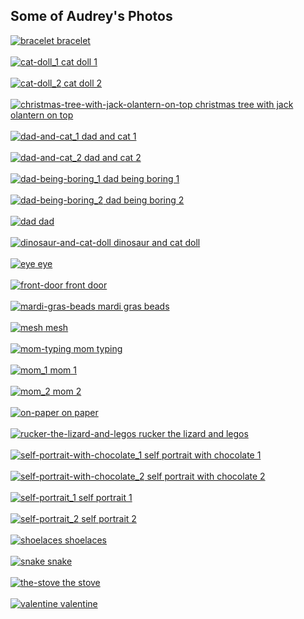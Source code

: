 Some of Audrey's Photos
---------------

<a href="bracelet.jpg">
    <img src="thumbs/bracelet.jpg" alt="bracelet"/>
    bracelet
    <br>
</a>
<br>
<a href="cat-doll_1.jpg">
    <img src="thumbs/cat-doll_1.jpg" alt="cat-doll_1"/>
    cat doll 1
    <br>
</a>
<br>
<a href="cat-doll_2.jpg">
    <img src="thumbs/cat-doll_2.jpg" alt="cat-doll_2"/>
    cat doll 2
    <br>
</a>
<br>
<a href="christmas-tree-with-jack-olantern-on-top.jpg">
    <img src="thumbs/christmas-tree-with-jack-olantern-on-top.jpg" alt="christmas-tree-with-jack-olantern-on-top"/>
    christmas tree with jack olantern on top
    <br>
</a>
<br>
<a href="dad-and-cat_1.jpg">
    <img src="thumbs/dad-and-cat_1.jpg" alt="dad-and-cat_1"/>
    dad and cat 1
    <br>
</a>
<br>
<a href="dad-and-cat_2.jpg">
    <img src="thumbs/dad-and-cat_2.jpg" alt="dad-and-cat_2"/>
    dad and cat 2
    <br>
</a>
<br>
<a href="dad-being-boring_1.jpg">
    <img src="thumbs/dad-being-boring_1.jpg" alt="dad-being-boring_1"/>
    dad being boring 1
    <br>
</a>
<br>
<a href="dad-being-boring_2.jpg">
    <img src="thumbs/dad-being-boring_2.jpg" alt="dad-being-boring_2"/>
    dad being boring 2
    <br>
</a>
<br>
<a href="dad.jpg">
    <img src="thumbs/dad.jpg" alt="dad"/>
    dad
    <br>
</a>
<br>
<a href="dinosaur-and-cat-doll.jpg">
    <img src="thumbs/dinosaur-and-cat-doll.jpg" alt="dinosaur-and-cat-doll"/>
    dinosaur and cat doll
    <br>
</a>
<br>
<a href="eye.jpg">
    <img src="thumbs/eye.jpg" alt="eye"/>
    eye
    <br>
</a>
<br>
<a href="front-door.jpg">
    <img src="thumbs/front-door.jpg" alt="front-door"/>
    front door
    <br>
</a>
<br>
<a href="mardi-gras-beads.jpg">
    <img src="thumbs/mardi-gras-beads.jpg" alt="mardi-gras-beads"/>
    mardi gras beads
    <br>
</a>
<br>
<a href="mesh.jpg">
    <img src="thumbs/mesh.jpg" alt="mesh"/>
    mesh
    <br>
</a>
<br>
<a href="mom-typing.jpg">
    <img src="thumbs/mom-typing.jpg" alt="mom-typing"/>
    mom typing
    <br>
</a>
<br>
<a href="mom_1.jpg">
    <img src="thumbs/mom_1.jpg" alt="mom_1"/>
    mom 1
    <br>
</a>
<br>
<a href="mom_2.jpg">
    <img src="thumbs/mom_2.jpg" alt="mom_2"/>
    mom 2
    <br>
</a>
<br>
<a href="on-paper.jpg">
    <img src="thumbs/on-paper.jpg" alt="on-paper"/>
    on paper
    <br>
</a>
<br>
<a href="rucker-the-lizard-and-legos.jpg">
    <img src="thumbs/rucker-the-lizard-and-legos.jpg" alt="rucker-the-lizard-and-legos"/>
    rucker the lizard and legos
    <br>
</a>
<br>
<a href="self-portrait-with-chocolate_1.jpg">
    <img src="thumbs/self-portrait-with-chocolate_1.jpg" alt="self-portrait-with-chocolate_1"/>
    self portrait with chocolate 1
    <br>
</a>
<br>
<a href="self-portrait-with-chocolate_2.jpg">
    <img src="thumbs/self-portrait-with-chocolate_2.jpg" alt="self-portrait-with-chocolate_2"/>
    self portrait with chocolate 2
    <br>
</a>
<br>
<a href="self-portrait_1.jpg">
    <img src="thumbs/self-portrait_1.jpg" alt="self-portrait_1"/>
    self portrait 1
    <br>
</a>
<br>
<a href="self-portrait_2.jpg">
    <img src="thumbs/self-portrait_2.jpg" alt="self-portrait_2"/>
    self portrait 2
    <br>
</a>
<br>
<a href="shoelaces.jpg">
    <img src="thumbs/shoelaces.jpg" alt="shoelaces"/>
    shoelaces
    <br>
</a>
<br>
<a href="snake.jpg">
    <img src="thumbs/snake.jpg" alt="snake"/>
    snake
    <br>
</a>
<br>
<a href="the-stove.jpg">
    <img src="thumbs/the-stove.jpg" alt="the-stove"/>
    the stove
    <br>
</a>
<br>
<a href="valentine.jpg">
    <img src="thumbs/valentine.jpg" alt="valentine"/>
    valentine
    <br>
</a>
<br>
